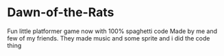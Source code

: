 ﻿# Dawn-of-the-Rats
Fun little platformer game now with 100% spaghetti code
Made by me and few of my friends. They made music and some sprite and i did the code thing
